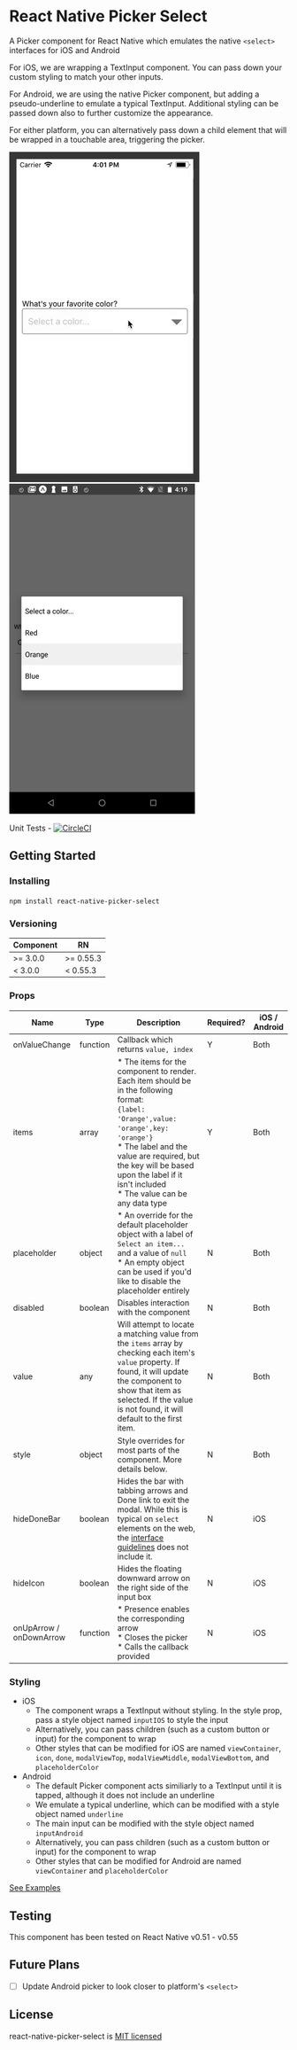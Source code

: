 
# React Native Picker Select

A Picker component for React Native which emulates the native `<select>` interfaces for iOS and Android

For iOS, we are wrapping a TextInput component. You can pass down your custom styling to match your other inputs.

For Android, we are using the native Picker component, but adding a pseudo-underline to emulate a typical TextInput. Additional styling can be passed down also to further customize the appearance.

For either platform, you can alternatively pass down a child element that will be wrapped in a touchable area, triggering the picker.

![iOS Example](./example/ios-example.gif) ![Android Example](./example/android-example.png)

Unit Tests - [![CircleCI](https://circleci.com/gh/lawnstarter/react-native-picker-select.svg?style=svg)](https://circleci.com/gh/lawnstarter/react-native-picker-select)

## Getting Started

### Installing

`npm install react-native-picker-select`

### Versioning

| Component | RN         |
| --------- |------------|
| >= 3.0.0  | >= 0.55.3  |
| < 3.0.0   | < 0.55.3   |

### Props

| Name                    | Type     | Description                                                                                                                                                                                                                                                                                 | Required? | iOS / Android |
|-------------------------|----------|---------------------------------------------------------------------------------------------------------------------------------------------------------------------------------------------------------------------------------------------------------------------------------------------|-----------|---------------|
| onValueChange           | function | Callback which returns `value, index`                                                                                                                                                                                                                                                       | Y         | Both          |
| items                   | array    | * The items for the component to render. Each item should be in the following format:<br>```{label: 'Orange',value: 'orange',key: 'orange'}```<br>* The label and the value are required, but the key will be based upon the label if it isn't included<br>* The value can be any data type | Y         | Both          |
| placeholder             | object   | * An override for the default placeholder object with a label of `Select an item...` and a value of `null`<br>* An empty object can be used if you'd like to disable the placeholder entirely                                                                                                  | N         | Both          |
| disabled                | boolean  | Disables interaction with the component                                                                                                                                                                                                                                                     | N         | Both          |
| value                   | any      | Will attempt to locate a matching value from the `items` array by checking each item's `value` property. If found, it will update the component to show that item as selected. If the value is not found, it will default to the first item.                                                | N         | Both          |
| style                   | object   | Style overrides for most parts of the component. More details below.                                                                                                                                                                                                                        | N         | Both          |
| hideDoneBar             | boolean  | Hides the bar with tabbing arrows and Done link to exit the modal. While this is typical on `select` elements on the web, the [interface guidelines](https://developer.apple.com/ios/human-interface-guidelines/controls/pickers/) does not include it.                                           | N         | iOS           |
| hideIcon                | boolean  | Hides the floating downward arrow on the right side of the input box                                                                                                                                                                                                                        | N         | iOS           |
| onUpArrow / onDownArrow | function | * Presence enables the corresponding arrow<br>* Closes the picker<br>* Calls the callback provided                                                                                                                                                                                                | N         | iOS           |

### Styling

* iOS
  * The component wraps a TextInput without styling. In the style prop, pass a style object named `inputIOS` to style the input
  * Alternatively, you can pass children (such as a custom button or input) for the component to wrap
  * Other styles that can be modified for iOS are named `viewContainer`, `icon`, `done`, `modalViewTop`, `modalViewMiddle`, `modalViewBottom`, and `placeholderColor`
* Android
  * The default Picker component acts similiarly to a TextInput until it is tapped, although it does not include an underline
  * We emulate a typical underline, which can be modified with a style object named `underline`
  * The main input can be modified with the style object named `inputAndroid`
  * Alternatively, you can pass children (such as a custom button or input) for the component to wrap
  * Other styles that can be modified for Android are named `viewContainer` and `placeholderColor`

[See Examples](https://github.com/lawnstarter/react-native-picker-select/tree/master/example)

## Testing

This component has been tested on React Native v0.51 - v0.55

## Future Plans

- [ ] Update Android picker to look closer to platform's `<select>`

## License

react-native-picker-select is [MIT licensed](https://github.com/lawnstarter/react-native-picker-select/tree/master/LICENSE)
